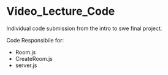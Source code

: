 # Video_Lecture_Code
Individual code submission from the intro to swe final project.

Code Responsibile for:
 - Room.js
 - CreateRoom.js
 - server.js

